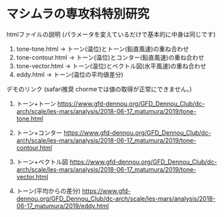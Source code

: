 # マシムラの専攻科特別研究

htmlファイルの説明 (パラメータを変えているだけで基本的に中身は同じです)

1. tone-tone.html     -> トーン(温位)とトーン(鉛直風速)の重ね合わせ
2. tone-contour.html  -> トーン(温位)とコンター(鉛直風速)の重ね合わせ
3. tone-vector.html   -> トーン(温位)とベクトル図(水平風速)の重ね合わせ
4. eddy.html          -> トーン(温位の平均値差分)


デモのリンク (safari推奨 chormeでは値の取得が正常にできません。)

1. トーン+トーン
https://www.gfd-dennou.org/GFD_Dennou_Club/dc-arch/scale/les-mars/analysis/2018-06-17_matumura/2019/tone-tone.html

2. トーン+コンター
https://www.gfd-dennou.org/GFD_Dennou_Club/dc-arch/scale/les-mars/analysis/2018-06-17_matumura/2019/tone-contour.html

3. トーン+ベクトル図 
https://www.gfd-dennou.org/GFD_Dennou_Club/dc-arch/scale/les-mars/analysis/2018-06-17_matumura/2019/tone-vector.html

4. トーン(平均からの差分)
https://www.gfd-dennou.org/GFD_Dennou_Club/dc-arch/scale/les-mars/analysis/2018-06-17_matumura/2019/eddy.html
